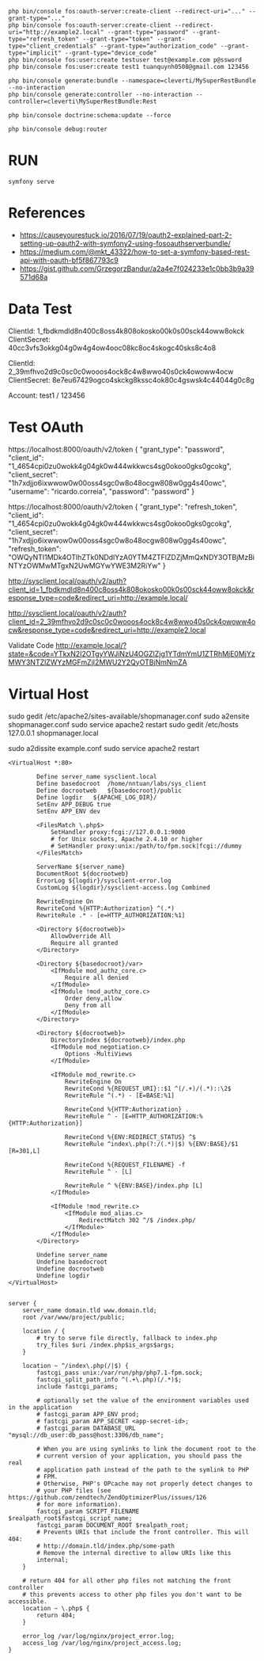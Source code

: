 
```
php bin/console fos:oauth-server:create-client --redirect-uri="..." --grant-type="..."
php bin/console fos:oauth-server:create-client --redirect-uri="http://example2.local" --grant-type="password" --grant-type="refresh_token" --grant-type="token" --grant-type="client_credentials" --grant-type="authorization_code" --grant-type="implicit" --grant-type="device_code"
php bin/console fos:user:create testuser test@example.com p@ssword
php bin/console fos:user:create test1 tuanquynh0508@gmail.com 123456

php bin/console generate:bundle --namespace=cleverti/MySuperRestBundle --no-interaction
php bin/console generate:controller --no-interaction --controller=cleverti\MySuperRestBundle:Rest

php bin/console doctrine:schema:update --force

php bin/console debug:router
```

# RUN
```
symfony serve
```

# References
- https://causeyourestuck.io/2016/07/19/oauth2-explained-part-2-setting-up-oauth2-with-symfony2-using-fosoauthserverbundle/
- https://medium.com/@mkt_43322/how-to-set-a-symfony-based-rest-api-with-oauth-bf5f867793c9
- https://gist.github.com/GrzegorzBandur/a2a4e7f024233e1c0bb3b9a39571d68a

# Data Test
ClientId: 1_fbdkmdld8n400c8oss4k808okosko00k0s00sck44oww8okck
ClientSecret: 40cc3vfs3okkg04g0w4g4ow4ooc08kc8oc4skogc40sks8c4o8

ClientId: 2_39mfhvo2d9c0sc0c0wooos4ock8c4w8wwo40s0ck4owoww4ocw
ClientSecret: 8e7eu67429ogco4skckg8kssc4ok80c4gswsk4c44044g0c8g

Account: test1 / 123456

# Test OAuth
https://localhost:8000/oauth/v2/token
{
    "grant_type": "password",
    "client_id": "1_4654cpi0zu0wokk4g04gk0w444wkkwcs4sg0okoo0gks0gcokg",
    "client_secret": "1h7xdjjo6ixwwow0w00oss4sgc0w8o48ocgw808w0gg4s40owc",
    "username": "ricardo.correia",
    "password": "password"
}

https://localhost:8000/oauth/v2/token
{
    "grant_type": "refresh_token",
    "client_id": "1_4654cpi0zu0wokk4g04gk0w444wkkwcs4sg0okoo0gks0gcokg",
    "client_secret": "1h7xdjjo6ixwwow0w00oss4sgc0w8o48ocgw808w0gg4s40owc",
    "refresh_token": "OWQyNTI1MDk4OTlhZTk0NDdlYzA0YTM4ZTFlZDZjMmQxNDY3OTBjMzBiNTYzOWMwMTgxN2UwMGYwYWE3M2RiYw"
}

	
http://sysclient.local/oauth/v2/auth?client_id=1_fbdkmdld8n400c8oss4k808okosko00k0s00sck44oww8okck&response_type=code&redirect_uri=http://example.local/

http://sysclient.local/oauth/v2/auth?client_id=2_39mfhvo2d9c0sc0c0wooos4ock8c4w8wwo40s0ck4owoww4ocw&response_type=code&redirect_uri=http://example2.local

Validate Code
http://example.local/?state=&code=YTkxN2I2OTgyYWJiNzU4OGZlZjg1YTdmYmU1ZTRhMjE0MjYzMWY3NTZlZWYzMGFmZjI2MWU2Y2QyOTBjNmNmZA


# Virtual Host
sudo gedit /etc/apache2/sites-available/shopmanager.conf
sudo a2ensite shopmanager.conf
sudo service apache2 restart
sudo gedit /etc/hosts
127.0.0.1 shopmanager.local

sudo a2dissite example.conf
sudo service apache2 restart
```
<VirtualHost *:80>

        Define server_name sysclient.local
        Define basedocroot  /home/nntuan/labs/sys_client
        Define docrootweb   ${basedocroot}/public
        Define logdir   ${APACHE_LOG_DIR}/
        SetEnv APP_DEBUG true
        SetEnv APP_ENV dev
        
        <FilesMatch \.php$>
            SetHandler proxy:fcgi://127.0.0.1:9000
            # for Unix sockets, Apache 2.4.10 or higher
            # SetHandler proxy:unix:/path/to/fpm.sock|fcgi://dummy
        </FilesMatch>

        ServerName ${server_name}
        DocumentRoot ${docrootweb}
        ErrorLog ${logdir}/sysclient-error.log
        CustomLog ${logdir}/sysclient-access.log Combined

        RewriteEngine On
        RewriteCond %{HTTP:Authorization} ^(.*)
        RewriteRule .* - [e=HTTP_AUTHORIZATION:%1]

        <Directory ${docrootweb}>
            AllowOverride All
            Require all granted
        </Directory>

        <Directory ${basedocroot}/var>
            <IfModule mod_authz_core.c>
                Require all denied
            </IfModule>
            <IfModule !mod_authz_core.c>
                Order deny,allow
                Deny from all
            </IfModule>
        </Directory>

        <Directory ${docrootweb}>
            DirectoryIndex ${docrootweb}/index.php
            <IfModule mod_negotiation.c>
                Options -MultiViews
            </IfModule>

            <IfModule mod_rewrite.c>
                RewriteEngine On
                RewriteCond %{REQUEST_URI}::$1 ^(/.+)/(.*)::\2$
                RewriteRule ^(.*) - [E=BASE:%1]

                RewriteCond %{HTTP:Authorization} .
                RewriteRule ^ - [E=HTTP_AUTHORIZATION:%{HTTP:Authorization}]

                RewriteCond %{ENV:REDIRECT_STATUS} ^$
                RewriteRule ^index\.php(?:/(.*)|$) %{ENV:BASE}/$1 [R=301,L]

                RewriteCond %{REQUEST_FILENAME} -f
                RewriteRule ^ - [L]

                RewriteRule ^ %{ENV:BASE}/index.php [L]
            </IfModule>

            <IfModule !mod_rewrite.c>
                <IfModule mod_alias.c>
                    RedirectMatch 302 ^/$ /index.php/
                </IfModule>
            </IfModule>
        </Directory>

        Undefine server_name
        Undefine basedocroot
        Undefine docrootweb
        Undefine logdir
</VirtualHost>


server {
    server_name domain.tld www.domain.tld;
    root /var/www/project/public;

    location / {
        # try to serve file directly, fallback to index.php
        try_files $uri /index.php$is_args$args;
    }

    location ~ ^/index\.php(/|$) {
        fastcgi_pass unix:/var/run/php/php7.1-fpm.sock;
        fastcgi_split_path_info ^(.+\.php)(/.*)$;
        include fastcgi_params;

        # optionally set the value of the environment variables used in the application
        # fastcgi_param APP_ENV prod;
        # fastcgi_param APP_SECRET <app-secret-id>;
        # fastcgi_param DATABASE_URL "mysql://db_user:db_pass@host:3306/db_name";

        # When you are using symlinks to link the document root to the
        # current version of your application, you should pass the real
        # application path instead of the path to the symlink to PHP
        # FPM.
        # Otherwise, PHP's OPcache may not properly detect changes to
        # your PHP files (see https://github.com/zendtech/ZendOptimizerPlus/issues/126
        # for more information).
        fastcgi_param SCRIPT_FILENAME $realpath_root$fastcgi_script_name;
        fastcgi_param DOCUMENT_ROOT $realpath_root;
        # Prevents URIs that include the front controller. This will 404:
        # http://domain.tld/index.php/some-path
        # Remove the internal directive to allow URIs like this
        internal;
    }

    # return 404 for all other php files not matching the front controller
    # this prevents access to other php files you don't want to be accessible.
    location ~ \.php$ {
        return 404;
    }

    error_log /var/log/nginx/project_error.log;
    access_log /var/log/nginx/project_access.log;
}
```	